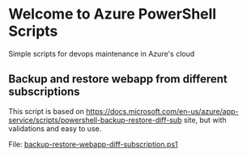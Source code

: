 # Welcome to Azure PowerShell Scripts

Simple scripts for devops maintenance in Azure's cloud


## Backup and restore webapp from different subscriptions

This script is based on https://docs.microsoft.com/en-us/azure/app-service/scripts/powershell-backup-restore-diff-sub site, but with validations and easy to use.

File: [backup-restore-webapp-diff-subscription.ps1](https://github.com/renatomr912/AzurePowershell/blob/master/Scripts/backup-restore-webapp-diff-subscription.ps1)
